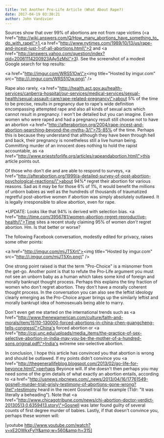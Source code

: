 ```yaml
---
title: Yet Another Pro-Life Article (What About Rape?)
date: 2017-04-19 03:30:21
author: John Vandivier
---
```




Sources show that over 99% of abortions are not from rape victims (<a href=\"http://wiki.answers.com/Q/How_many_abortions_have_something_to_do_with_rape\">1</a>,<a href=\"http://www.nytimes.com/1989/10/13/us/rape-and-incest-just-1-of-all-abortions.html\">2</a> and <a href=\"http://answers.yahoo.com/question/index?qid=20061114200923AAy5zMs\">3</a>). See the screenshot of a modest Google search for top results:

<a href=\"http://imgur.com/WRS51Ow\"><img title=\"Hosted by imgur.com\" src=\"http://i.imgur.com/WRS51Ow.png\" /></a>

Rape also rarely, <a href=\"http://health.act.gov.au/health-services/canberra-hospital/our-services/medical-services/sexual-health/sexual-assault-care/rape-related-pregnancy\">about 5% of the time</a> to be precise, results in pregnancy due to rape's wide definition encompassing attempted rape and also all kinds of sexual acts which cannot result in pregnancy. I won't be detailed but you can imagine. Even women who were raped and had a pregnancy result still choose not to have an abortion <a href=\"http://afterabortion.org/2004/rape-incest-and-abortion-searching-beyond-the-myths-3/\">75-85% of the time</a>. Perhaps this is because they understand that although they have been through hell and back, their pregnancy is nonetheless still a live human being. Committing murder of an innocent does nothing to hold the rapist accountable, as <a href=\"http://www.priestsforlife.org/articles/rapeandabortion.html\">this article</a> points out.

Of those who don't die and are able to respond to surveys, <a href=\"http://afterabortion.org/1999/a-detailed-survey-of-post-abortion-psychological-reactions/\">about 94%*</a> regret their abortion for various reasons. Sad as it may be for those 6% of 1%, it would benefit the millions of unborn babies as well as the hundreds of thousands of traumatized regretful post-abortive women if abortion was simply absolutely outlawed. It is legally irresponsible to allow abortion, even for rape.

*UPDATE: Looks like that 94% is derived with selection bias. <a href=\"http://time.com/3956781/women-abortion-regret-reproductive-health/\">Time sites a recent study</a> claiming 95% of women <em>don't</em> regret abortion. Hm. Is that better or worse?

The following Facebook conversation, modestly edited for privacy, raises some other points:

<a href=\"http://imgur.com/mjJT5Xn\"><img title=\"Hosted by imgur.com\" src=\"http://i.imgur.com/mjJT5Xn.png\" /></a>

One strong point raised is that the term \"Pro-Choice\" is a misnomer from the get-go. Another point is that to refute the Pro-Life argument you must not see an unborn baby as a human which takes some kind of foreign and morally bankrupt thought process. Perhaps this explains the tiny fraction of women who don't regret abortion. They don't have a morally coherent thought process. In the conversation you can also see the leftist ideology clearly emerging as the Pro-Choice arguer brings up the similarly leftist and morally bankrupt idea of homosexuals being able to marry.

Don't even get me started on the international trends such as <a href=\"http://www.thenewamerican.com/culture/faith-and-morals/item/15110-130000-forced-abortions-in-china-chen-guangcheng-tells-congress\">China's forced abortion</a> or <a href=\"http://cgi.unc.edu/uploads/media_items/the-practice-of-sex-selective-abortion-in-india-may-you-be-the-mother-of-a-hundred-sons.original.pdf\">India's extreme sex-selective abortion</a>.

In conclusion, I hope this article has convinced you that abortion is wrong and should be outlawed. If my points didn't convince you <a href=\"http://thegenerallifeblog.blogspot.com/2013/02/go-life-for-beyonce.html\">perhaps Beyonce will</a>. If she doesn't then perhaps you may need some of the grim details of what exactly an abortion entails, according to <a href=\"http://usnews.nbcnews.com/_news/2013/04/16/17761549-gosnell-murder-trial-grisly-testimony-of-abortions-gone-wrong?lite\">testimony heard in the recent Gosnell trial</a> for example (Tldr: \"It was literally a beheading\"). Note that <a href=\"http://www.chicagotribune.com/news/chi-abortion-doctor-verdict-20130513,0,6359413.story\">Gosnell was later found guilty</a> of several counts of first degree murder of babies. Lastly, if that doesn't convince you, perhaps these women will:

[youtube http://www.youtube.com/watch?v=xE2OWkxFylY&amp;w=560&amp;h=315]